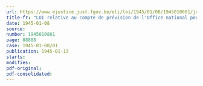 ```yaml
---
url: https://www.ejustice.just.fgov.be/eli/loi/1945/01/08/1945010801/justel
title-fr: "LOI relative au compte de prévision de l'Office national pour l'Achèvement de la Jonction Nord-Midi pour l'exercice 1945"
date: 1945-01-08
source:
number: 1945010801
page: 88888
case: 1945-01-08/01
publication: 1945-01-13
starts:
modifies:
pdf-original:
pdf-consolidated:
---
```



